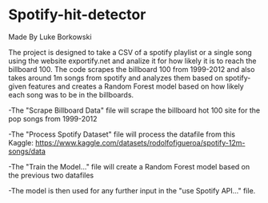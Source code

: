 # Spotify-hit-detector
Made By Luke Borkowski

The project is designed to take a CSV of a spotify playlist or a single song using the website exportify.net and analize it for how likely it is to reach the billboard 100. The code scrapes the billboard 100 from 1999-2012 and also takes around 1m songs from spotify and analyzes them based on spotify-given features and creates a Random Forest model based on how likely each song was to be in the billboards. 

-The "Scrape Billboard Data" file will scrape the billboard hot 100 site for the pop songs from 1999-2012

-The "Process Spotify Dataset" file will process the datafile from this Kaggle: https://www.kaggle.com/datasets/rodolfofigueroa/spotify-12m-songs/data

-The "Train the Model..." file will create a Random Forest model based on the previous two datafiles

-The model is then used for any further input in the "use Spotify API..." file.
